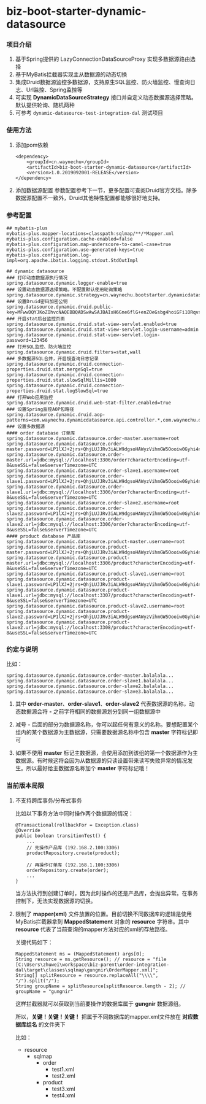 # biz-boot-starter-dynamic-datasource

### 项目介绍

1. 基于Spring提供的 LazyConnectionDataSourceProxy 实现多数据源路由选择
2. 基于MyBatis拦截器实现主从数据源的动态切换
3. 集成Druid数据源监控多数据源，支持原生SQL监控、防火墙监控、慢查询日志、Url监控、Spring监控等
4. 可实现 **DynamicDataSourceStrategy** 接口并自定义动态数据源选择策略。默认提供轮询、随机两种
5. 可参考 `dynamic-datasource-test-integration-dal` 测试项目

### 使用方法

1. 添加pom依赖

    ```
    <dependency>
        <groupId>cn.waynechu</groupId>
        <artifactId>biz-boot-starter-dynamic-datasource</artifactId>
        <version>1.0.2019092001-RELEASE</version>
    </dependency>
    ```
2. 添加数据源配置
    参数配置参考下一节，更多配置可查阅Druid官方文档。除多数据源配置不一致外，Druid其他特性配置都能够很好地支持。

### 参考配置    


```
## mybatis-plus
mybatis-plus.mapper-locations=classpath:sqlmap/**/*Mapper.xml
mybatis-plus.configuration.cache-enabled=false
mybatis-plus.configuration.map-underscore-to-camel-case=true
mybatis-plus.configuration.use-generated-keys=true
mybatis-plus.configuration.log-impl=org.apache.ibatis.logging.stdout.StdOutImpl

## dynamic datasource
### 打印动态数据源执行情况
spring.datasource.dynamic.logger-enable=true
### 设置动态数据源选择策略。不配置默认使用轮询策略
spring.datasource.dynamic.strategy=cn.waynechu.bootstarter.dynamicdatasource.strategy.RoundRobinDynamicDataSourceStrategy
### 设置Druid密码加密公钥
spring.datasource.dynamic.druid.public-key=MFwwDQYJKoZIhvcNAQEBBQADSwAwSAJBAIxH6Gne6flG+enZOeGsbg4hoiGFi1ORqvsi8EzlObP3Gz/NVQpJACcBidowsWolaYKyfv8jHUClNja3GCE2x+kCAwEAAQ==
### 开启stat后台监控页面
spring.datasource.dynamic.druid.stat-view-servlet.enabled=true
spring.datasource.dynamic.druid.stat-view-servlet.login-username=admin
spring.datasource.dynamic.druid.stat-view-servlet.login-password=123456
### 打开SQL监控、防火墙监控
spring.datasource.dynamic.druid.filters=stat,wall
### 多数据源SQL合并，开启慢查询日志记录
spring.datasource.dynamic.druid.connection-properties.druid.stat.mergeSql=true
spring.datasource.dynamic.druid.connection-properties.druid.stat.slowSqlMillis=1000
spring.datasource.dynamic.druid.connection-properties.druid.stat.logSlowSql=true
### 打开Web应用监控
spring.datasource.dynamic.druid.web-stat-filter.enabled=true
### 设置Spring监控AOP包路径
spring.datasource.dynamic.druid.aop-patterns=com.waynechu.dynamicdatasource.api.controller.*,com.waynechu.dynamicdatasource.domain.service.*
### 设置多数据源
#### order database 订单库
spring.datasource.dynamic.datasource.order-master.username=root
spring.datasource.dynamic.datasource.order-master.password=LP1lXJ+2jrs+QhjLUJJRv3iALW9dgsoHAWyzVihmGW5Oooiw0Gyhi4nzeRW/JWrTxwUSgxnkt5pcbtppXjtbqA==
spring.datasource.dynamic.datasource.order-master.url=jdbc:mysql://localhost:3306/order?characterEncoding=utf-8&useSSL=false&serverTimezone=UTC
spring.datasource.dynamic.datasource.order-slave1.username=root
spring.datasource.dynamic.datasource.order-slave1.password=LP1lXJ+2jrs+QhjLUJJRv3iALW9dgsoHAWyzVihmGW5Oooiw0Gyhi4nzeRW/JWrTxwUSgxnkt5pcbtppXjtbqA==
spring.datasource.dynamic.datasource.order-slave1.url=jdbc:mysql://localhost:3306/order?characterEncoding=utf-8&useSSL=false&serverTimezone=UTC
spring.datasource.dynamic.datasource.order-slave2.username=root
spring.datasource.dynamic.datasource.order-slave2.password=LP1lXJ+2jrs+QhjLUJJRv3iALW9dgsoHAWyzVihmGW5Oooiw0Gyhi4nzeRW/JWrTxwUSgxnkt5pcbtppXjtbqA==
spring.datasource.dynamic.datasource.order-slave2.url=jdbc:mysql://localhost:3306/order?characterEncoding=utf-8&useSSL=false&serverTimezone=UTC
#### product database 产品库
spring.datasource.dynamic.datasource.product-master.username=root
spring.datasource.dynamic.datasource.product-master.password=LP1lXJ+2jrs+QhjLUJJRv3iALW9dgsoHAWyzVihmGW5Oooiw0Gyhi4nzeRW/JWrTxwUSgxnkt5pcbtppXjtbqA==
spring.datasource.dynamic.datasource.product-master.url=jdbc:mysql://localhost:3306/product?characterEncoding=utf-8&useSSL=false&serverTimezone=UTC
spring.datasource.dynamic.datasource.product-slave1.username=root
spring.datasource.dynamic.datasource.product-slave1.password=LP1lXJ+2jrs+QhjLUJJRv3iALW9dgsoHAWyzVihmGW5Oooiw0Gyhi4nzeRW/JWrTxwUSgxnkt5pcbtppXjtbqA==
spring.datasource.dynamic.datasource.product-slave1.url=jdbc:mysql://localhost:3307/product?characterEncoding=utf-8&useSSL=false&serverTimezone=UTC
spring.datasource.dynamic.datasource.product-slave2.username=root
spring.datasource.dynamic.datasource.product-slave2.password=LP1lXJ+2jrs+QhjLUJJRv3iALW9dgsoHAWyzVihmGW5Oooiw0Gyhi4nzeRW/JWrTxwUSgxnkt5pcbtppXjtbqA==
spring.datasource.dynamic.datasource.product-slave2.url=jdbc:mysql://localhost:3308/product?characterEncoding=utf-8&useSSL=false&serverTimezone=UTC
```

### 约定与说明

比如：

```
spring.datasource.dynamic.datasource.order-master.balalala...
spring.datasource.dynamic.datasource.order-slave1.balalala...
spring.datasource.dynamic.datasource.order-slave2.balalala...
spring.datasource.dynamic.datasource.order-slave3.balalala...
```

1. 其中 **order-master**、**order-slave1**、**order-slave2** 代表数据源的名称，动态数据源会将 **-** 之前字符相同的数据源划分到同一组数据源中

2. 减号 **-** 后面的部分为数据源名称，你可以起任何有意义的名称。要想配置某个组内的某个数据源为主数据源，只需要数据源名称中包含 **master** 字符标记即可

3. 如果不使用 **master** 标记主数据源，会使用添加到该组的第一个数据源作为主数据源。有时候这将会因为从数据源的只读设置带来读写失败异常的情况发生。所以最好给主数据源名称加个 **master** 字符标记哦！

### 当前版本局限

1. 不支持跨库事务/分布式事务

    比如以下事务方法中同时操作两个数据源的情况：
    
    ```
    @Transactional(rollbackFor = Exception.class)
    @Override
    public boolean transitionTest() {
        ...
        // 先操作产品库 (192.168.2.100:3306)
        productRepository.create(product);
        
        // 再操作订单库 (192.168.1.100:3306)
        orderRepository.create(order);
        ...
    }
    ```
    
    当方法执行到创建订单时，因为此时操作的还是产品库，会抛出异常。在事务控制下，无法实现数据源的切换。

2. 限制了 **mapper(xml)** 文件放置的位置。目前切换不同数据库的逻辑是使用MyBatis拦截器拿到
 **MappedStatement** 对象的 **resource** 字符串。其中 **resource** 代表了当前查询的mapper方法对应的xml的存放路径。
     
     关键代码如下：
     ```
     MappedStatement ms = (MappedStatement) args[0];
     String resource = ms.getResource(); // resource = "file [C:\Users\zhuwei\workspace\biz-parent\order-integration-dal\target\classes\sqlmap\gungnir\OrderMapper.xml]";
     String[] splitResource = resource.replaceAll("\\\\", "/").split("/");
     String groupName = splitResource[splitResource.length - 2]; // groupName = "gungnir"
     ```
    这样拦截器就可以获取到当前要操作的数据库属于 **gungnir** 数据源组。
    
    所以，**关键！关键！关键！**
    把属于不同数据库的mapper.xml文件放在 **对应数据库组名** 的文件夹下
    
    比如：
    - resource
       - sqlmap
          - order
             - test1.xml
             - test2.xml
          - product
             - test3.xml
             - test4.xml